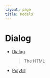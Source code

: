 ```yaml
---
layout: page
title: Modals
---
```


# Dialog

- [Dialog](https://developer.mozilla.org/en/docs/Web/HTML/Element/dialog)

  > The HTML <dialog> element represents a dialog box or other interactive component, such as an inspector or window.

- [Polyfill](https://github.com/GoogleChrome/dialog-polyfill)

